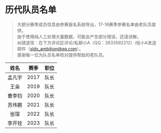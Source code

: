 # 历代队员名单
>大部分赛季成员信息由参赛报名系统导出，17-18赛季参赛名单由老队员提供。    
>由于使用纯人工处理大量数据，可能会产生部分错误，还请谅解。      
>纠错途径：在下方评论区评论/私聊小A（QQ：2633592212）/给小A发送邮件（sldx_ambition@qq.com）。   
>感谢每一位为队员名单校对提供帮助的老队员。

| 姓名 | 赛季 | 职位 |
:---: |:---:|:---:
孟凡宇|2017|队长
王枭|2019|队长
曹李钧|2020|队长
苏伟鹏|2021|队长
张琛|2022|队长
李开铨|2023|队长
